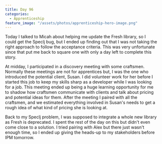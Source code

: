 ```yaml
---
title: Day 96
categories:
  - Apprenticeship
feature_image: "/assets/photos/apprenticeship-hero-image.png"
---
```


Today I talked to Micah about helping me update the Fresh library, so I could get the Speclj bug, but I ended up
finding out that I was not taking the right approach to follow the acceptance criteria. This was very unfortunate
since that put me back to square one with only a day left to complete this story.

At midday, I participated in a discovery meeting with some craftsmen. Normally these meetings are not for apprentices
but, I was the one who introduced the potential client, Susan. I did volunteer work for her before I started this
job to keep my skills sharp as a developer while I was looking for a job. This meeting ended up being a huge
learning opportunity for me to shadow how craftsmen communicate with clients and talk about pricing and potential
ideas for them. After the meeting I paired with all the craftsmen, and we estimated everything involved in Susan's
needs to get a rough idea of what kind of pricing she is looking at.

Back to my Speclj problem, I was supposed to integrate a whole new library as Fresh is deprecated. I spent the rest
of the day on this but didn't even come close to a solution. I tried pairing with Alex but there just wasn't enough
time, so I ended up giving the heads-up to my stakeholders before IPM tomorrow.
